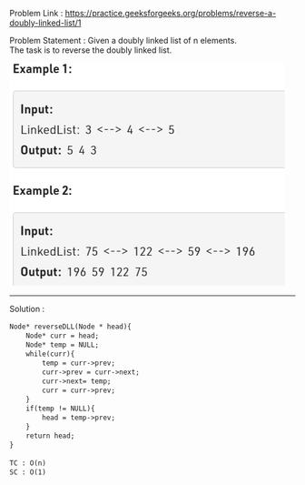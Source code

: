 Problem Link : https://practice.geeksforgeeks.org/problems/reverse-a-doubly-linked-list/1

Problem Statement : Given a doubly linked list of n elements.<br> The task is to reverse the doubly linked list.

![](../images/b9.PNG)

_____________________________________________________________________________________________

Solution : 

```
Node* reverseDLL(Node * head){
    Node* curr = head;
    Node* temp = NULL;
    while(curr){
        temp = curr->prev;
        curr->prev = curr->next;
        curr->next= temp;
        curr = curr->prev;
    }
    if(temp != NULL){
        head = temp->prev;
    }
    return head;
}

TC : O(n)
SC : O(1)
```
